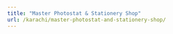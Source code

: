 ```yaml
---
title: "Master Photostat & Stationery Shop"
url: /karachi/master-photostat-and-stationery-shop/
---
```

